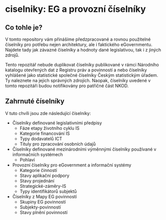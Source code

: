 # ciselniky: EG a provozní číselníky
## Co tohle je?
V tomto repository vám přinášíme předzpracované a rovnou použitelné číselníky pro potřebu nejen architektury, ale i faktického eGovernmentu.  Najdete tady jak závazné číselníky a hodnoty dané legislativou, tak i z jiných zdrojů.

Tento repozitář nebude duplikovat číselníky publikované v rámci Národního katalogu otevřených dat z Registru práv a povinností a nebo číselníky vyhlášené jako statistické společné číselníky Českým statistickým úřadem. Ty naleznete na jejich správných zdrojích. Naopak, číselníky uvedené v tomto repozitáři budou notifikovány pro patřičné část NKOD.

## Zahrnuté číselníky
V tuto chvíli jsou zde následující číselníky:

- Číselníky definované legislativními předpisy
    - Fáze etapy životního cyklu IS
    - Kategorie financování IS
    - Typy dodavatelů ICT
    - Tituly pro zpracování osobních údajů 
- Číselníky definované mezinárodními výměnnými číselníky používané v informačních systémech
    - Pohlaví
- Provozní číselníky pro eGovernment a informační systémy
    - Kategorie činností
    - Stavy aplikační podpory
    - Stavy projednání
    - Strategické-záměry-IS
    - Typy identifikátorů subjektů
- Číselníky z Mapy EG povinností
    - Skupiny EG povinností
    - Subjekty-povinností
    - Stavy plnění povinností






